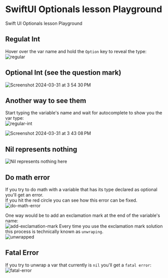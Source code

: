 # SwiftUI Optionals lesson Playground
Swift UI Optionals lesson Playground
## Regulat Int
Hover over the var name and hold the `Option` key to reveal the type:<br>
![regular](https://github.com/danielurra/Swift-UI-Optionals-lesson-Playground/assets/51704179/153ea70a-cd16-4044-884e-2fed2d6774dd)

## Optional Int (see the question mark)
![Screenshot 2024-03-31 at 3 54 30 PM](https://github.com/danielurra/Swift-UI-Optionals-lesson-Playground/assets/51704179/e9ce2505-17d7-485f-89df-fa64f97e2730)

## Another way to see them
Start typing the variable's name and wait for autocomplete to show you the var type:<br>
![regular-int](https://github.com/danielurra/Swift-UI-Optionals-lesson-Playground/assets/51704179/5fc89324-eb1d-4818-bb89-d4ce4e7a7e52)

![Screenshot 2024-03-31 at 3 43 08 PM](https://github.com/danielurra/Swift-UI-Optionals-lesson-Playground/assets/51704179/854a2bf3-ed0c-48ce-a787-a37e99584396)

## Nil represents nothing
![Nil represents nothing here](https://github.com/danielurra/Swift-UI-Optionals-lesson-Playground/assets/51704179/a6ac1f12-97b9-49a9-aae3-c9d5b6f6dcb5)

## Do math error
If you try to do math with a variable that has its type declared as optional you'll get an error.<br>
If you hit the red circle you can see how this error can be fixed.<br>
![do-math-error](https://github.com/danielurra/Swift-UI-Optionals-lesson-Playground/assets/51704179/393ea226-66bb-4657-895b-f58a103b8ce3)

One way would be to add an exclamation mark at the end of the variable's name:<br>
![add-exclamation-mark](https://github.com/danielurra/Swift-UI-Optionals-lesson-Playground/assets/51704179/64757880-11e9-4f5f-b790-82de9b01ea65)
Every time you use the exclamation mark solution this process is technically known as `unwraping`.<br>
![unwrapped](https://github.com/danielurra/Swift-UI-Optionals-lesson-Playground/assets/51704179/0d00c8c0-35a7-4505-8918-7d804adcfed5)

## Fatal Error
If you try to unwrap a var that currently is `nil` you'll get a `fatal error`:<br>
![fatal-error](https://github.com/danielurra/Swift-UI-Optionals-lesson-Playground/assets/51704179/8aae6fb9-6978-400e-92c7-262ea160a53d)






